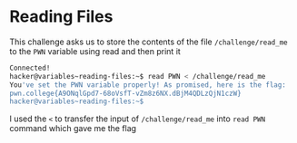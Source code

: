 # Reading Files
This challenge asks us to store the contents of the file `/challenge/read_me` to the `PWN` variable using read and then print it
```bash
Connected!
hacker@variables~reading-files:~$ read PWN < /challenge/read_me
You've set the PWN variable properly! As promised, here is the flag:
pwn.college{A9ONqlGpd7-68oVsfT-vZm8z6NX.dBjM4QDLzQjN1czW}
hacker@variables~reading-files:~$
```
I used the `<` to transfer the input of `/challenge/read_me` into `read PWN` command which gave me the flag
